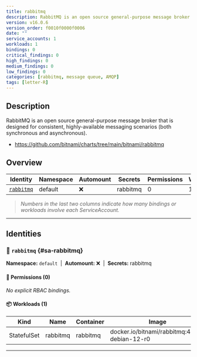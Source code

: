 ```yaml
---
title: rabbitmq
description: RabbitMQ is an open source general-purpose message broker that is designed for consistent, highly-available messaging scenarios (both synchronous and asynchronous).
version: v16.0.6
version_order: f0010f0000f0006
date: ""
service_accounts: 1
workloads: 1
bindings: 0
critical_findings: 0
high_findings: 0
medium_findings: 0
low_findings: 0
categories: [rabbitmq, message queue, AMQP]
tags: [letter-R]
---
```


## Description

RabbitMQ is an open source general-purpose message broker that is designed for consistent, highly-available messaging scenarios (both synchronous and asynchronous).

- https://github.com/bitnami/charts/tree/main/bitnami/rabbitmq

## Overview

| Identity                   | Namespace | Automount | Secrets  | Permissions | Workloads | Risk |
| -------------------------- | --------- | --------- | -------- | ----------- | --------- | ---- |
| [`rabbitmq`](#sa-rabbitmq) | default   | ❌        | rabbitmq | 0           | 1         | —    |

> _Numbers in the last two columns indicate how many bindings or workloads involve each ServiceAccount._

---

## Identities

### 🤖 `rabbitmq` {#sa-rabbitmq}

**Namespace:** `default` &nbsp;|&nbsp; **Automount:** ❌ &nbsp;|&nbsp; **Secrets:** rabbitmq

#### 🔑 Permissions (0)

_No explicit RBAC bindings._

#### 📦 Workloads (1)

| Kind        | Name     | Container | Image                                         |
| ----------- | -------- | --------- | --------------------------------------------- |
| StatefulSet | rabbitmq | rabbitmq  | docker.io/bitnami/rabbitmq:4.1.1-debian-12-r0 |

---
